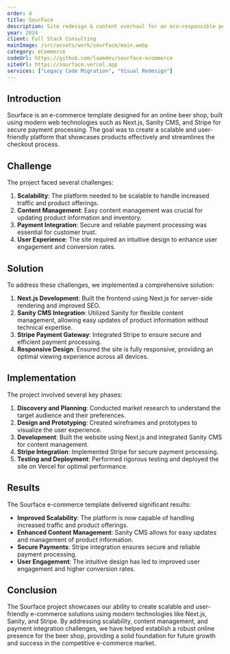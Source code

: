 ```yaml
---
order: 4
title: SourFace
description: Site redesign & content overhaul for an eco-responsible personal care brand.
year: 2024
client: Full Stack Consulting
mainImage: /src/assets/work/sourface/main.webp
category: eCommerce
codeUrl: https://github.com/laamdev/sourface-ecommerce
siteUrl: https://sourface.vercel.app
services: ["Legacy Code Migration", "Visual Redesign"]
---
```


## Introduction

Sourface is an e-commerce template designed for an online beer shop, built using modern web technologies such as Next.js, Sanity CMS, and Stripe for secure payment processing. The goal was to create a scalable and user-friendly platform that showcases products effectively and streamlines the checkout process.

## Challenge

The project faced several challenges:

1. **Scalability**: The platform needed to be scalable to handle increased traffic and product offerings.
2. **Content Management**: Easy content management was crucial for updating product information and inventory.
3. **Payment Integration**: Secure and reliable payment processing was essential for customer trust.
4. **User Experience**: The site required an intuitive design to enhance user engagement and conversion rates.

## Solution

To address these challenges, we implemented a comprehensive solution:

1. **Next.js Development**: Built the frontend using Next.js for server-side rendering and improved SEO.
2. **Sanity CMS Integration**: Utilized Sanity for flexible content management, allowing easy updates of product information without technical expertise.
3. **Stripe Payment Gateway**: Integrated Stripe to ensure secure and efficient payment processing.
4. **Responsive Design**: Ensured the site is fully responsive, providing an optimal viewing experience across all devices.

## Implementation

The project involved several key phases:

1. **Discovery and Planning**: Conducted market research to understand the target audience and their preferences.
2. **Design and Prototyping**: Created wireframes and prototypes to visualize the user experience.
3. **Development**: Built the website using Next.js and integrated Sanity CMS for content management.
4. **Stripe Integration**: Implemented Stripe for secure payment processing.
5. **Testing and Deployment**: Performed rigorous testing and deployed the site on Vercel for optimal performance.

## Results

The Sourface e-commerce template delivered significant results:

- **Improved Scalability**: The platform is now capable of handling increased traffic and product offerings.
- **Enhanced Content Management**: Sanity CMS allows for easy updates and management of product information.
- **Secure Payments**: Stripe integration ensures secure and reliable payment processing.
- **User Engagement**: The intuitive design has led to improved user engagement and higher conversion rates.

## Conclusion

The Sourface project showcases our ability to create scalable and user-friendly e-commerce solutions using modern technologies like Next.js, Sanity, and Stripe. By addressing scalability, content management, and payment integration challenges, we have helped establish a robust online presence for the beer shop, providing a solid foundation for future growth and success in the competitive e-commerce market.
